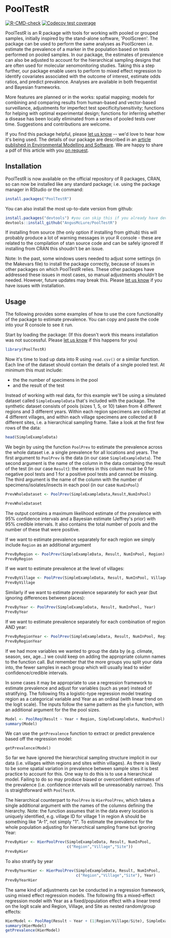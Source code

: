 # PoolTestR

<!-- badges: start -->
[![R-CMD-check](https://github.com/AngusMcLure/PoolTestR/actions/workflows/R-CMD-check.yaml/badge.svg)](https://github.com/AngusMcLure/PoolTestR/actions/workflows/R-CMD-check.yaml)
[![Codecov test coverage](https://codecov.io/gh/AngusMcLure/PoolTestR/branch/master/graph/badge.svg)](https://app.codecov.io/gh/AngusMcLure/PoolTestR?branch=master)
<!-- badges: end -->

PoolTestR is an R package with tools for working with pooled or grouped samples, initially inspired by the stand-alone software, 'PoolScreen'. The package can be used to perform the same analyses as PoolScreen i.e. estimate the prevalence of a marker in the population based on tests performed on pooled samples. In our package, the estimates of prevalence can also be adjusted to account for the hierarchical sampling designs that are often used for molecular xenomonitoring studies. Taking this a step further, our package enable users to perform to mixed effect regression to identify covariates associated with the outcome of interest, estimate odds ratios, and predict prevalence. Analyses are available in both frequentist and Bayesian frameworks. 

More features are planned or in the works: spatial mapping; models for combining and comparing results from human-based and vector-based surveillance, adjustments for imperfect test specificity/sensitivity; functions for helping with optimal experimental design; functions for inferring whether a disease has been locally eliminated from a series of pooled tests over time. Suggestions and contributions are welcome.

If you find this package helpful, please [let us know](mailto:angus.mclure@anu.edu.au) -- we'd love to hear how it's being used. The details of our package are described in an [article published in Environmental Modelling and Software](https://doi.org/10.1016/j.envsoft.2021.105158). We are happy to share a pdf of this article with you [on request](mailto:angus.mclure@anu.edu.au).

## Installation

PoolTestR is now available on the official repository of R packages, CRAN, so can now be installed like any standard package; i.e. using the package manager in RStudio or the command:

```R
install.packages("PoolTestR")
```

You can also install the most up-to-date version from github:

```R
install.packages("devtools") #you can skip this if you already have devtools installed
devtools::install_github("AngusMcLure/PoolTestR")
```

If installing from source (the only option if installing from github) this will probably produce a lot of warning messages in your R console - these are related to the compilation of stan source code and can be safely ignored! If installing from CRAN this shoudn't be an issue.

Note: In the past, some windows users needed to adjust some settings (in the Makevars file) to install the package correctly, because of issues in other packages on which PoolTestR relies. These other packages have addressed these issues in most cases, so manual adjustments *shouldn't* be needed. However, future updates may break this. Please [let us know](mailto:angus.mclure@anu.edu.au) if you have issues with installation. 

## Usage

The following provides some examples of how to use the core functionality of the package to estimate prevalence. You can copy and paste the code into your R console to see it run.

Start by loading the package: (If this doesn't work this means installation was not successful. Please [let us know](mailto:angus.mclure@anu.edu.au) if this happens for you)
```R
library(PoolTestR)
```

Now it's time to load up data into R using `read.csv()` or a similar function. Each line of the dataset should contain the details of a single pooled test. At minimum this must include:
 * the the number of specimens in the pool
 * and the result of the test

Instead of working with real data, for this example we'll be using a simulated dataset called ```SimpleExampleData``` that's included with the package. The synthetic dataset consists of pools (sizes 1, 5, or 10) taken from 4 different regions and 3 different years. Within each region specimens are collected at 4 different villages, and within each village specimens are collected at 8 different sites, i.e. a hierarchical sampling frame. Take a look at the first few rows of the data:

```R
head(SimpleExampleData)
```

We begin by using the function ```PoolPrev``` to estimate the prevalence across the whole dataset i.e. a single prevalence for all locations and years. The first argument to ```PoolPrev``` is the data (in our case ```SimpleExampleData```). The second argument is the name of the column in the data containing the result of the test (in our case ```Result```): the entries in this column must be 0 for negative pool tests and 1 for a positive pool tests and cannot be missing. The third argument is the name of the column with the number of specimens/isolates/insects in each pool (in our case ```NumInPool```)

```R
PrevWholeDataset <- PoolPrev(SimpleExampleData,Result,NumInPool)

PrevWholeDataset 
```
The output contains a maximum likelihood estimate of the prevalence with 95% confidence intervals and a Bayesian estimate (Jeffrey's prior) with 95% credible intervals. It also contains the total number of pools and the number of these that were positive.

If we want to estimate prevalence separately for each region we simply include ```Region``` as an additional argument
```R
PrevByRegion <- PoolPrev(SimpleExampleData, Result, NumInPool, Region)
PrevByRegion
```
If we want to estimate prevalence at the level of villages:
```R
PrevByVillage <- PoolPrev(SimpleExampleData, Result, NumInPool, Village)
PrevByVillage
```
Similarly if we want to estimate prevalence separately for each year (but ignoring differences between places):
```R
PrevByYear <- PoolPrev(SimpleExampleData, Result, NumInPool, Year)
PrevByYear
```
If we want to estimate prevalence separately for each combination of region AND year:
```R
PrevByRegionYear <- PoolPrev(SimpleExampleData, Result, NumInPool, Region, Year)
PrevByRegionYear
```

If we had more variables we wanted to group the data by (e.g. climate, season, sex, age...) we could keep on adding the appropriate column names to the function call. But remember that the more groups you split your data into, the fewer samples in each group which will usually lead to wider confidence/credible intervals.

In some cases it may be appropriate to use a regression framework to estimate prevalence and adjust for variables (such as year) instead of stratifying. The following fits a logistic-type regression model treating region as a categorical variable and Year as an ordinal (with linear trend on the logit scale). The inputs follow the same pattern as the ```glm``` function, with an additional argument for the the pool sizes.

```R
Model <- PoolReg(Result ~ Year + Region, SimpleExampleData, NumInPool)
summary(Model)
```

We can use the ```getPrevalence``` function to extract or predict prevalence based off the regression model:
```
getPrevalence(Model)
```

So far we have ignored the hierarchical sampling structure implicit in our data (i.e. villages within regions and sites within villages). As there is likely to be some spatial variation in prevalence between sample sites it is best practice to account for this. One way to do this is to use a hierarchical model. Failing to do so may produce biased or overconfident estimates of the prevalence (i.e. confidence intervals will be unreasonably narrow). This is straightforward with ```PoolTestR```.

The hierarchical counterpart to ```PoolPrev``` is ```HierPoolPrev```, which takes a single additional argument with the names of the columns defining the hierarchy. Note: the function assumes that in the data every location is uniquely identified, e.g. village ID for village 1 in region A should be something like "A-1", not simply "1". To estimate the prevalence for the whole population adjusting for hierarchical sampling frame but ignoring Year:

```R
PrevByHier <- HierPoolPrev(SimpleExampleData, Result, NumInPool,
                           c("Region","Village","Site"))
PrevByHier
```

To also stratify by year

```R
PrevByYearHier <- HierPoolPrev(SimpleExampleData, Result, NumInPool, 
                               c("Region","Village","Site"), Year)
PrevByYearHier
```

The same kind of adjustments can be conducted in a regression framework, using mixed effect regression models. The following fits a mixed-effect regression model with Year as a fixed/population effect with a linear trend on the logit scale and Region, Village, and Site as nested random/group effects:

```R
HierModel <- PoolReg(Result ~ Year + (1|Region/Village/Site), SimpleExampleData, NumInPool)
summary(HierModel)
getPrevalence(HierModel)
```



